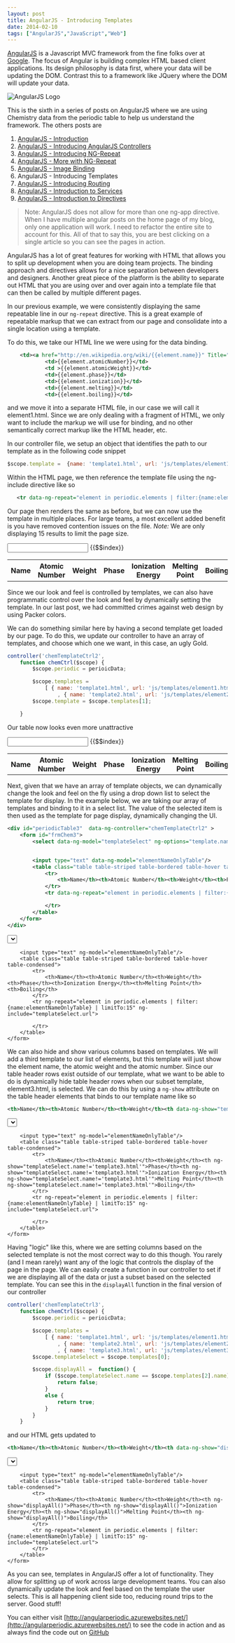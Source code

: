 ```yaml
---
layout: post
title: AngularJS - Introducing Templates
date: 2014-02-10
tags: ["AngularJS","JavaScript","Web"]
---
```

<style>
        .tableOdd {
            background-color: green;
        }
        .tableEven {
            background-color: gold;
        }
    </style>


[AngularJS](http://www.angularjs.org) is a Javascript MVC framework from the fine folks over at
[Google](http://www.google.com). The focus of Angular is building complex
 HTML based client applications. Its design philosophy is data first, where your data will be updating the DOM.
 Contrast this to a framework like JQuery where the DOM will update your data.

![AngularJS Logo](angularLogo.png)

This is the sixth in a series of posts on AngularJS where we are using Chemistry data from the periodic table
to help us understand the framework. The others posts are

1. [AngularJS - Introduction](http://www.jptacek.com/2013/10/angularjs-introduction/)
2. [AngularJS - Introducing AngularJS Controllers](http://www.jptacek.com/2013/10/introducing-angularjs-controllers/)
3. [AngularJS - Introducing NG-Repeat](http://www.jptacek.com/2013/10/angularjs-introducing-ng-repeat/)
4. [AngularJS - More with NG-Repeat](http://www.jptacek.com/2014/01/angularjs-further-with-ng-repeat/)
5. [AngularJS - Image Binding](http://www.jptacek.com/2014/01/angularjs-lou-reed/)
6. AngularJS - Introducing Templates
7. [AngularJS - Introducing Routing](http://www.jptacek.com/2014/02/angularJS-IntroToRouting/)
8. [AngularJS - Introduction to Services](http://www.jptacek.com//2014/05/angularJS-Intro-To-Services/)
9. [AngularJS - Introduction to Directives](http://www.jptacek.com/2014/06/angularJS-intro-to-directives/)

>Note: AngularJS does not allow for more than one ng-app directive. When I have multiple angular posts on
the home page of my blog, only one application will work. I need to refactor the entire site to account for
this. All of that to say this, you are best clicking on a single article so you can see the pages in action.

AngularJS has a lot of great features for working with HTML that allows you to split up development when you are
doing team projects. The binding approach and directives allows for a nice separation between developers and
designers. Another great piece of the platform is the ability to separate out HTML that you are using over and
over again into a template file that can then be called by multiple different pages.

In our previous example, we were consistently displaying the same repeatable line in our ``ng-repeat`` directive.
This is a great example of repeatable markup that we can extract from our page and consolidate into a single
location using a template.

To do this, we take our HTML line we were using for the data binding.

```xml
    <td><a href="http://en.wikipedia.org/wiki/{{element.name}}" Title="Wikipedia article on {{element.name}}" target="_top">{{element.name}}</a></td>
            <td>{{element.atomicNumber}}</td>
            <td >{{element.atomicWeight}}</td>
            <td>{{element.phase}}</td>
            <td>{{element.ionization}}</td>
            <td>{{element.melting}}</td>
            <td>{{element.boiling}}</td>
```

and we move it into a separate HTML file, in our case we will call it element1.html. Since we are only dealing with a
fragment of HTML, we only want to include the markup we will use for binding, and no other semantically correct
markup like the HTML header, etc.

In our controller file, we setup an object that identifies the path to our template as in the following code snippet

```javascript
$scope.template =  {name: 'template1.html', url: 'js/templates/element1.html'};
```

Within the HTML page, we then reference the template file using the ng-include directive like so

```xml
   <tr data-ng-repeat="element in periodic.elements | filter:{name:elementNameOnlyTable} | limitTo:15" data-ng-include="template.url">
```

Our page then renders the same as before, but we can now use the template in multiple places. For large teams, a most
excellent added benefit is you have removed contention issues on the file. *Note:* We are only displaying 15 results
to limit the page size.

<div id="app" ng-app="chemistryApp">
<div id="periodicTable"  ng-controller="chemTemplateCtrl1" >
    <form id="frmChem">
    <input type="text" ng-model="elementNameOnlyTable"/>
    <table class="table table-striped table-bordered table-hover table-condensed">
        <tr>
            <th>Name</th><th>Atomic Number</th><th>Weight</th><th>Phase</th><th>Ionization Energy</th><th>Melting Point</th><th>Boiling</th>
        </tr>
        <tr ng-repeat="element in periodic.elements | filter:{name:elementNameOnlyTable} | limitTo:15" ng-include="template.url">
        {{$$index}}
        </tr>
    </table>
    </form>
</div>

Since we our look and feel is controlled by templates, we can also have programmatic control over the look and feel
by dynamically setting the template. In our last post, we had committed crimes against web design by using Packer colors.

We can do something similar here by having a second template get loaded by our page. To do this, we update our
controller to have an array of templates, and choose which one we want, in this case, an ugly  Gold.

```javascript
controller('chemTemplateCtrl2',
    function chemCtrl($scope) {
        $scope.periodic = perioicData;

        $scope.templates =
            [ { name: 'template1.html', url: 'js/templates/element1.html'}
                , { name: 'template2.html', url: 'js/templates/element2.html'}];
        $scope.template = $scope.templates[1];

    }
```

Our table now looks even more unattractive

<div id="periodicTable"  ng-controller="chemTemplateCtrl2" >
    <form id="frmChem">
    <input type="text" ng-model="elementNameOnlyTable"/>
    <table class="table table-striped table-bordered table-hover table-condensed">
        <tr>
            <th>Name</th><th>Atomic Number</th><th>Weight</th><th>Phase</th><th>Ionization Energy</th><th>Melting Point</th><th>Boiling</th>
        </tr>
        <tr ng-repeat="element in periodic.elements | filter:{name:elementNameOnlyTable}| limitTo:15" ng-include="template.url">
        {{$$index}}
        </tr>
    </table>
    </form>
</div>

Next, given that we have an array of template objects, we can dynamically change the look and feel on the fly using a
drop down list to select the template for display. In
the example below, we are taking our array of templates and binding to it in a select list. The value of the selected
item is then used as the template for page display, dynamically changing the UI.

```xml
<div id="periodicTable3"  data-ng-controller="chemTemplateCtrl2" >
    <form id="frmChem3">
        <select data-ng-model="templateSelect" ng-options="template.name for template in templates"></select>


        <input type="text" data-ng-model="elementNameOnlyTable"/>
        <table class="table table-striped table-bordered table-hover table-condensed">
            <tr>
                <th>Name</th><th>Atomic Number</th><th>Weight</th><th>Phase</th><th>Ionization Energy</th><th>Melting Point</th><th>Boiling</th>
            </tr>
            <tr data-ng-repeat="element in periodic.elements | filter:{name:elementNameOnlyTable} | limitTo:15" data-ng-include="templateSelect.url">

            </tr>
        </table>
    </form>
</div>
```

<div id="periodicTable3"  ng-controller="chemTemplateCtrl2" >
    <form id="frmChem3">
        <select ng-model="templateSelect" ng-options="template.name for template in templates"></select>


        <input type="text" ng-model="elementNameOnlyTable"/>
        <table class="table table-striped table-bordered table-hover table-condensed">
            <tr>
                <th>Name</th><th>Atomic Number</th><th>Weight</th><th>Phase</th><th>Ionization Energy</th><th>Melting Point</th><th>Boiling</th>
            </tr>
            <tr ng-repeat="element in periodic.elements | filter:{name:elementNameOnlyTable} | limitTo:15" ng-include="templateSelect.url">

            </tr>
        </table>
    </form>
</div>

We can also hide and show various columns based on templates. We will add a third template to our list of elements,
but this template will just show the element name, the atomic weight and the atomic number. Since our table header
rows exist outside of our template, what we want to be able to do is dynamically hide table header rows when
our subset template, element3.html, is selected. We can do this by
using a ``ng-show`` attribute on the table header elements that binds to our template name like so

```xml
<th>Name</th><th>Atomic Number</th><th>Weight</th><th data-ng-show="templateSelect.name!='template3.html'">Phase</th><th data-ng-show="templateSelect.name!='template3.html'">Ionization Energy</th><th data-ng-show="templateSelect.name!='template3.html'">Melting Point</th><th data-ng-show="templateSelect.name!='template3.html'">Boiling</th>
```

<div id="periodicTable4"  ng-controller="chemTemplateCtrl3" >
    <form id="frmChem4">
        <select ng-model="templateSelect" ng-options="template.name for template in templates"></select>


        <input type="text" ng-model="elementNameOnlyTable"/>
        <table class="table table-striped table-bordered table-hover table-condensed">
            <tr>
                <th>Name</th><th>Atomic Number</th><th>Weight</th><th ng-show="templateSelect.name!='template3.html'">Phase</th><th ng-show="templateSelect.name!='template3.html'">Ionization Energy</th><th ng-show="templateSelect.name!='template3.html'">Melting Point</th><th ng-show="templateSelect.name!='template3.html'">Boiling</th>
            </tr>
            <tr ng-repeat="element in periodic.elements | filter:{name:elementNameOnlyTable} | limitTo:15" ng-include="templateSelect.url">

            </tr>
        </table>
    </form>
</div>

Having "logic" like this, where we are setting columns based on the selected template is not the most correct way
to do this though. You rarely (and I mean rarely) want any of the logic that controls the display of the page
in the page. We can easily create a function in our controller to set if we are displaying all of the data or just
a subset based on the selected template. You can see this in the ``displayAll`` function in the final version
of our controller

```javascript
controller('chemTemplateCtrl3',
    function chemCtrl($scope) {
        $scope.periodic = perioicData;

        $scope.templates =
            [ { name: 'template1.html', url: 'js/templates/element1.html'}
                , { name: 'template2.html', url: 'js/templates/element2.html'}
                , { name: 'template3.html', url: 'js/templates/element3.html'}];
        $scope.templateSelect = $scope.templates[0];

        $scope.displayAll =  function() {
            if ($scope.templateSelect.name == $scope.templates[2].name) {
                return false;
            }
            else {
                return true;
            }
        }
    }
```

and our HTML gets updated to

```xml
<th>Name</th><th>Atomic Number</th><th>Weight</th><th data-ng-show="displayAll()">Phase</th><th data-ng-show="displayAll()">Ionization Energy</th><th data-ng-show="displayAll()">Melting Point</th><th data-ng-show="displayAll()">Boiling</th>
```


<div id="periodicTable5"  ng-controller="chemTemplateCtrl3" >
    <form id="frmChem5">
        <select ng-model="templateSelect" ng-options="template.name for template in templates"></select>


        <input type="text" ng-model="elementNameOnlyTable"/>
        <table class="table table-striped table-bordered table-hover table-condensed">
            <tr>
                <th>Name</th><th>Atomic Number</th><th>Weight</th><th ng-show="displayAll()">Phase</th><th ng-show="displayAll()">Ionization Energy</th><th ng-show="displayAll()">Melting Point</th><th ng-show="displayAll()">Boiling</th>
            </tr>
            <tr ng-repeat="element in periodic.elements | filter:{name:elementNameOnlyTable} | limitTo:15" ng-include="templateSelect.url">
            </tr>
        </table>
    </form>
</div>

</div><!-- ng-app -->

As you can see, templates in AngularJS offer a lot of functionality. They allow for splitting up of
work across large development teams. You can also dynamically update the look and feel based on the
template the user selects. This is all happening client side too, reducing round trips to the server. Good
stuff!

You can either visit [http://angularperiodic.azurewebsites.net/](http://angularperiodic.azurewebsites.net/) to see the code in action and
as always find the code out on [GitHub](https://github.com/jptacek/AngularPeriodic)



<script type="text/javascript" src="/2014/02/angularJS-templates/js/chemistryApp.js"></script>
<script type="text/javascript" src="/2014/02/angularJS-templates/js/chemistryController.js"></script>
<script type="text/javascript" src="/2014/02/angularJS-templates/js/chemistry.js"></script>